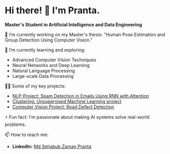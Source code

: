 # Hi there! 👋 I'm Pranta.

**Master's Student in Artificial Intelligence and Data Engineering**

🔭 I’m currently working on my Master's thesis: "Human Pose Estimation and Group Detection Using Computer Vision."

🌱 I’m currently learning and exploring:
- Advanced Computer Vision Techniques
- Neural Networks and Deep Learning
- Natural Language Processing
- Large-scale Data Processing

👨‍💻 Some of my key projects:
- [NLP-Project: Spam Detection in Emails Using RNN with Attention](https://github.com/sehab1611251/NLP-Project)
- [Clustering: Unsupervised Machine Learning project](https://github.com/sehab1611251/Clustering-Unsupervised-ML-Project)
- [Computer Vision Project: Road Defect Detection](https://github.com/sehab1611251/Road-Defect-Detection-Using-Image-Annotation)

⚡ Fun fact: I'm passionate about making AI systems solve real-world problems.

📫 How to reach me:
- **LinkedIn:** [Md Sehabub Zaman Pranta](https://www.linkedin.com/in/md-sehabub-zaman-pranta-4a7101187)
